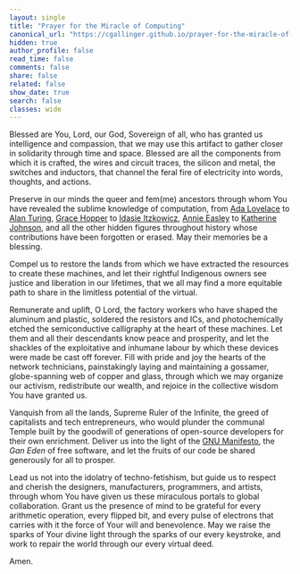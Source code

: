 ```yaml
---
layout: single
title: "Prayer for the Miracle of Computing"
canonical_url: "https://cgallinger.github.io/prayer-for-the-miracle-of-computing"
hidden: true
author_profile: false
read_time: false
comments: false
share: false
related: false
show_date: true
search: false
classes: wide
---
```


<span class="hover_translate" text-repl="בָּרוּךְ אַתָּה יי אֱלֹהֵינוּ מֶלֶךְ הָעוֹלָם">Blessed are You, Lord, our God, Sovereign of all</span>, who has granted us intelligence and compassion, that we may use this artifact to gather closer in solidarity through time and space. Blessed are all the components from which it is crafted, the wires and circuit traces, the silicon and metal, the switches and inductors, that channel the feral fire of electricity into words, thoughts, and actions.

Preserve in our minds the queer and fem(me) ancestors through whom You have revealed the sublime knowledge of computation, from [Ada Lovelace](https://www.themarginalian.org/2013/12/10/ada-lovelace-science-religion-letter/) to [Alan Turing](https://rhizome.org/editorial/2013/feb/19/queer-computing-1/), [Grace Hopper](https://massivesci.com/articles/computers-programming-military-navy-cobol/) to [Idasie Itzkowicz](https://mathshistory.st-andrews.ac.uk/Biographies/Rhodes/), [Annie Easley](https://massivesci.com/articles/annie-easley-facts-stem-mathematician-nasa-scientist-discrimination/) to [Katherine Johnson](https://www.nasa.gov/langley/katherine-johnson), and all the other hidden figures throughout history whose contributions have been forgotten or erased. May their memories be a blessing.

Compel us to restore the lands from which we have extracted the resources to create these machines, and let their rightful Indigenous owners see justice and liberation in our lifetimes, that we all may find a more equitable path to share in the limitless potential of the virtual.

Remunerate and uplift, <span class="hover_translate" text-repl="אֲ֭דֹנָי">O Lord</span>, the factory workers who have shaped the aluminum and plastic, soldered the resistors and ICs, and photochemically etched the semiconductive calligraphy at the heart of these machines. Let them and all their descendants know peace and prosperity, and let the shackles of the exploitative and inhumane labour by which these devices were made be cast off forever. Fill with pride and joy the hearts of the network technicians, painstakingly laying and maintaining a gossamer, globe-spanning web of copper and glass, through which we may organize our activism, redistribute our wealth, and rejoice in the collective wisdom You have granted us.

Vanquish from all the lands, <span class="hover_translate" text-repl="אֲדוֹן עוֹלָם">Supreme Ruler of the Infinite</span>, the greed of capitalists and tech entrepreneurs, who would plunder the communal Temple built by the goodwill of generations of open-source developers for their own enrichment. Deliver us into the light of the [GNU Manifesto](https://www.gnu.org/gnu/manifesto.en.html), the _Gan Eden_ of free software, and let the fruits of our code be shared generously for all to prosper.

Lead us not into the idolatry of techno-fetishism, but guide us to respect and cherish the designers, manufacturers, programmers, and artists, through whom You have given us these miraculous portals to global collaboration. Grant us the presence of mind to be grateful for every arithmetic operation, every flipped bit, and every pulse of electrons that carries with it the force of Your will and benevolence. May we raise the sparks of Your divine light through the sparks of our every keystroke, and work to repair the world through our every virtual deed.

Amen.